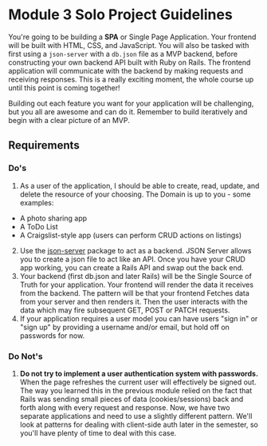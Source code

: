 # Module 3 Solo Project Guidelines

You're going to be building a **SPA** or Single Page Application.  Your frontend will be built with HTML, CSS, and JavaScript. You will also be tasked with first using a `json-server` with a `db.json` file as a MVP backend, before constructing your own backend API built with Ruby on Rails. The frontend application will communicate with the backend by making requests and receiving responses. This is a really exciting moment, the whole course up until this point is coming together!

Building out each feature you want for your application will be challenging, but you all are awesome and can do it. Remember to build iteratively and begin with a clear picture of an MVP.

## Requirements

### Do's

1. As a user of the application, I should be able to create, read, update, and delete the resource of your choosing. The Domain is up to you - some examples:
  + A photo sharing app
  + A ToDo List
  + A Craigslist-style app (users can perform CRUD actions on listings)
2. Use the [json-server](https://github.com/typicode/json-server) package to act as a backend. JSON Server allows you to create a json file to act like an API. Once you have your CRUD app working, you can create a Rails API and swap out the back end.
3. Your backend (first db.json and later Rails) will be the Single Source of Truth for your application. Your frontend will render the data it receives from the backend. The pattern will be that your frontend Fetches data from your server and then renders it. Then the user interacts with the data which may fire subsequent GET, POST or PATCH requests.
4. If your application requires a user model you can have users "sign in" or "sign up" by providing a username and/or email, but hold off on passwords for now.  

### Do Not's

1. **Do not try to implement a user authentication system with passwords.** When the page refreshes the current user will effectively be signed out. The way you learned this in the previous module relied on the fact that Rails was sending small pieces of data (cookies/sessions) back and forth along with every request and response. Now, we have two separate applications and need to use a slightly different pattern. We'll look at patterns for dealing with client-side auth later in the semester, so you'll have plenty of time to deal with this case.
